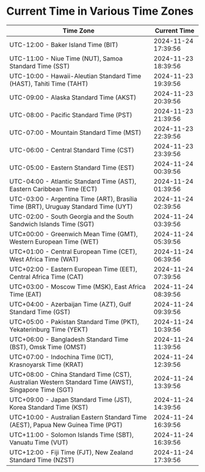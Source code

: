 # Current Time in Various Time Zones

| Time Zone | Current Time |
|-----------|--------------|
| UTC-12:00 - Baker Island Time (BIT) | 2024-11-24 17:39:56 |
| UTC-11:00 - Niue Time (NUT), Samoa Standard Time (SST) | 2024-11-23 18:39:56 |
| UTC-10:00 - Hawaii-Aleutian Standard Time (HAST), Tahiti Time (TAHT) | 2024-11-23 19:39:56 |
| UTC-09:00 - Alaska Standard Time (AKST) | 2024-11-23 20:39:56 |
| UTC-08:00 - Pacific Standard Time (PST) | 2024-11-23 21:39:56 |
| UTC-07:00 - Mountain Standard Time (MST) | 2024-11-23 22:39:56 |
| UTC-06:00 - Central Standard Time (CST) | 2024-11-23 23:39:56 |
| UTC-05:00 - Eastern Standard Time (EST) | 2024-11-24 00:39:56 |
| UTC-04:00 - Atlantic Standard Time (AST), Eastern Caribbean Time (ECT) | 2024-11-24 01:39:56 |
| UTC-03:00 - Argentina Time (ART), Brasília Time (BRT), Uruguay Standard Time (UYT) | 2024-11-24 02:39:56 |
| UTC-02:00 - South Georgia and the South Sandwich Islands Time (SGT) | 2024-11-24 03:39:56 |
| UTC±00:00 - Greenwich Mean Time (GMT), Western European Time (WET) | 2024-11-24 05:39:56 |
| UTC+01:00 - Central European Time (CET), West Africa Time (WAT) | 2024-11-24 06:39:56 |
| UTC+02:00 - Eastern European Time (EET), Central Africa Time (CAT) | 2024-11-24 07:39:56 |
| UTC+03:00 - Moscow Time (MSK), East Africa Time (EAT) | 2024-11-24 08:39:56 |
| UTC+04:00 - Azerbaijan Time (AZT), Gulf Standard Time (GST) | 2024-11-24 09:39:56 |
| UTC+05:00 - Pakistan Standard Time (PKT), Yekaterinburg Time (YEKT) | 2024-11-24 10:39:56 |
| UTC+06:00 - Bangladesh Standard Time (BST), Omsk Time (OMST) | 2024-11-24 11:39:56 |
| UTC+07:00 - Indochina Time (ICT), Krasnoyarsk Time (KRAT) | 2024-11-24 12:39:56 |
| UTC+08:00 - China Standard Time (CST), Australian Western Standard Time (AWST), Singapore Time (SGT) | 2024-11-24 13:39:56 |
| UTC+09:00 - Japan Standard Time (JST), Korea Standard Time (KST) | 2024-11-24 14:39:56 |
| UTC+10:00 - Australian Eastern Standard Time (AEST), Papua New Guinea Time (PGT) | 2024-11-24 16:39:56 |
| UTC+11:00 - Solomon Islands Time (SBT), Vanuatu Time (VUT) | 2024-11-24 16:39:56 |
| UTC+12:00 - Fiji Time (FJT), New Zealand Standard Time (NZST) | 2024-11-24 17:39:56 |
